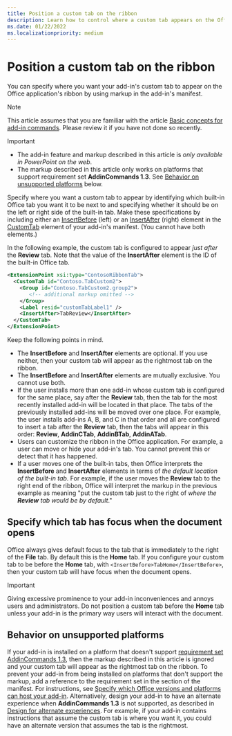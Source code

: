 ```yaml
---
title: Position a custom tab on the ribbon
description: Learn how to control where a custom tab appears on the Office ribbon and whether it has focus by default.
ms.date: 01/22/2022
ms.localizationpriority: medium
---
```



# Position a custom tab on the ribbon

You can specify where you want your add-in's custom tab to appear on the Office application's ribbon by using markup in the add-in's manifest.

> [!NOTE]
> This article assumes that you are familiar with the article [Basic concepts for add-in commands](add-in-commands.md). Please review it if you have not done so recently.

> [!IMPORTANT]
>
> - The add-in feature and markup described in this article is *only available in PowerPoint on the web*.
> - The markup described in this article only works on platforms that support requirement set **AddinCommands 1.3**. See [Behavior on unsupported platforms](#behavior-on-unsupported-platforms) below.

Specify where you want a custom tab to appear by identifying which built-in Office tab you want it to be next to and specifying whether it should be on the left or right side of the built-in tab. Make these specifications by including either an [InsertBefore](/javascript/api/manifest/customtab#insertbefore) (left) or an [InsertAfter](/javascript/api/manifest/customtab#insertafter) (right) element in the [CustomTab](/javascript/api/manifest/customtab) element of your add-in's manifest. (You cannot have both elements.)

In the following example, the custom tab is configured to appear *just after* the **Review** tab. Note that the value of the **InsertAfter** element is the ID of the built-in Office tab. 

```xml
<ExtensionPoint xsi:type="ContosoRibbonTab">
  <CustomTab id="Contoso.TabCustom2">
    <Group id="Contoso.TabCustom2.group2">
       <!-- additional markup omitted -->
    </Group>
    <Label resid="customTabLabel1" />
    <InsertAfter>TabReview</InsertAfter>
  </CustomTab>
</ExtensionPoint>
```

Keep the following points in mind.

- The **InsertBefore** and **InsertAfter** elements are optional. If you use neither, then your custom tab will appear as the rightmost tab on the ribbon.
- The **InsertBefore** and **InsertAfter** elements are mutually exclusive. You cannot use both.
- If the user installs more than one add-in whose custom tab is configured for the same place, say after the **Review** tab, then the tab for the most recently installed add-in will be located in that place. The tabs of the previously installed add-ins will be moved over one place. For example, the user installs add-ins A, B, and C in that order and all are configured to insert a tab after the **Review** tab, then the tabs will appear in this order: **Review**, **AddinCTab**, **AddinBTab**, **AddinATab**.
- Users can customize the ribbon in the Office application. For example, a user can move or hide your add-in's tab. You cannot prevent this or detect that it has happened.
- If a user moves one of the built-in tabs, then Office interprets the **InsertBefore** and **InsertAfter** elements in terms of *the default location of the built-in tab*. For example, if the user moves the **Review** tab to the right end of the ribbon, Office will interpret the markup in the previous example as meaning "put the custom tab just to the right of *where the **Review** tab would be by default*."

## Specify which tab has focus when the document opens

Office always gives default focus to the tab that is immediately to the right of the **File** tab. By default this is the **Home** tab. If you configure your custom tab to be before the **Home** tab, with `<InsertBefore>TabHome</InsertBefore>`, then your custom tab will have focus when the document opens.

> [!IMPORTANT]
> Giving excessive prominence to your add-in inconveniences and annoys users and administrators. Do not position a custom tab before the **Home** tab unless your add-in is the primary way users will interact with the document.

## Behavior on unsupported platforms

If your add-in is installed on a platform that doesn't support [requirement set AddinCommands 1.3](/javascript/api/requirement-sets/common/add-in-commands-requirement-sets), then the markup described in this article is ignored and your custom tab will appear as the rightmost tab on the ribbon. To prevent your add-in from being installed on platforms that don't support the markup, add a reference to the requirement set in the **<Requirements>** section of the manifest. For instructions, see [Specify which Office versions and platforms can host your add-in](../develop/specify-office-hosts-and-api-requirements.md#specify-which-office-versions-and-platforms-can-host-your-add-in). Alternatively, design your add-in to have an alternate experience when **AddinCommands 1.3** is not supported, as described in [Design for alternate experiences](../develop/specify-office-hosts-and-api-requirements.md#design-for-alternate-experiences). For example, if your add-in contains instructions that assume the custom tab is where you want it, you could have an alternate version that assumes the tab is the rightmost.
